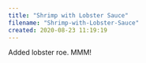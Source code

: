 ```yaml
---
title: "Shrimp with Lobster Sauce"
filename: "Shrimp-with-Lobster-Sauce"
created: 2020-08-23 11:19:19
---
```

Added lobster roe. MMM!
